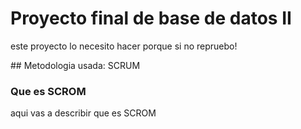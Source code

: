 # Proyecto final de base de datos II
<p>este proyecto lo necesito hacer porque si no repruebo!</p>
## Metodologia usada: SCRUM

### Que es SCROM
aqui vas a describir que es SCROM
